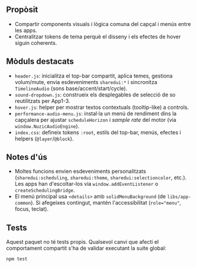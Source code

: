 ## Propòsit
- Compartir components visuals i lògica comuna del capçal i menús entre les apps.
- Centralitzar tokens de tema perquè el disseny i els efectes de hover siguin coherents.

## Mòduls destacats
- `header.js`: inicialitza el top-bar compartit, aplica temes, gestiona volum/mute,
  envia esdeveniments `sharedui:*` i sincronitza `TimelineAudio` (sons base/accent/start/cycle).
- `sound-dropdown.js`: construeix els desplegables de selecció de so reutilitzats
  per App1-3.
- `hover.js`: helper per mostrar textos contextuals (tooltip-like) a controls.
- `performance-audio-menu.js`: instal·la un menú de rendiment dins la capçalera per
  ajustar `scheduleHorizon` i _sample rate_ del motor (via `window.NuzicAudioEngine`).
- `index.css`: defineix tokens `:root`, estils del top-bar, menús, efectes i helpers
  (`@layer`/`@block`).

## Notes d'ús
- Moltes funcions envien esdeveniments personalitzats (`sharedui:scheduling`,
  `sharedui:theme`, `sharedui:selectioncolor`, etc.). Les apps han d'escoltar-los via
  `window.addEventListener` o `createSchedulingBridge`.
- El menú principal usa `<details>` amb `solidMenuBackground` (de `libs/app-common`).
  Si afegeixes contingut, mantén l'accessibilitat (`role="menu"`, focus, teclat).

## Tests
Aquest paquet no té tests propis. Qualsevol canvi que afecti el comportament compartit
s'ha de validar executant la suite global:

```bash
npm test
```
